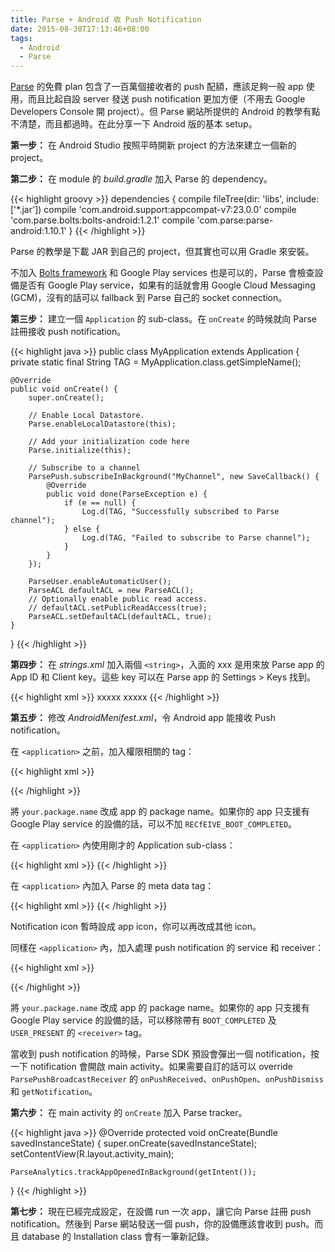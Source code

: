 ```yaml
---
title: Parse + Android 收 Push Notification
date: 2015-08-30T17:13:46+08:00
tags:
  - Android
  - Parse
---
```


[Parse](https://www.parse.com) 的免費 plan 包含了一百萬個接收者的 push 配額，應該足夠一般 app 使用，而且比起自設 server 發送 push notification 更加方便（不用去 Google Developers Console 開 project）。但 Parse 網站所提供的 Android 的教學有點不清楚，而且都過時。在此分享一下 Android 版的基本 setup。<!--more-->

**第一步：** 在 Android Studio 按照平時開新 project 的方法來建立一個新的 project。

**第二步：** 在 module 的 _build.gradle_ 加入 Parse 的 dependency。

{{< highlight groovy >}}
dependencies {
    compile fileTree(dir: 'libs', include: ['*.jar'])
    compile 'com.android.support:appcompat-v7:23.0.0'
    compile 'com.parse.bolts:bolts-android:1.2.1'
    compile 'com.parse:parse-android:1.10.1'
}
{{< /highlight >}}

Parse 的教學是下載 JAR 到自己的 project，但其實也可以用 Gradle 來安裝。

不加入 [Bolts framework](https://github.com/BoltsFramework/Bolts-Android) 和 Google Play services 也是可以的，Parse 會檢查設備是否有 Google Play service，如果有的話就會用 Google Cloud Messaging (GCM)，沒有的話可以 fallback 到 Parse 自己的 socket connection。

**第三步：** 建立一個 `Application` 的 sub-class。在 `onCreate` 的時候就向 Parse 註冊接收 push notification。

{{< highlight java >}}
public class MyApplication extends Application {
    private static final String TAG = MyApplication.class.getSimpleName();

    @Override
    public void onCreate() {
        super.onCreate();

        // Enable Local Datastore.
        Parse.enableLocalDatastore(this);

        // Add your initialization code here
        Parse.initialize(this);

        // Subscribe to a channel
        ParsePush.subscribeInBackground("MyChannel", new SaveCallback() {
            @Override
            public void done(ParseException e) {
                if (e == null) {
                    Log.d(TAG, "Successfully subscribed to Parse channel");
                } else {
                    Log.d(TAG, "Failed to subscribe to Parse channel");
                }
            }
        });

        ParseUser.enableAutomaticUser();
        ParseACL defaultACL = new ParseACL();
        // Optionally enable public read access.
        // defaultACL.setPublicReadAccess(true);
        ParseACL.setDefaultACL(defaultACL, true);
    }
}
{{< /highlight >}}

**第四步：** 在 _strings.xml_ 加入兩個 `<string>`，入面的 xxx 是用來放 Parse app 的 App ID 和 Client key。這些 key 可以在 Parse app 的 Settings > Keys 找到。

{{< highlight xml >}}
<string name="parse_app_id">xxxxx</string>
<string name="parse_client_key">xxxxx</string>
{{< /highlight >}}

**第五步：** 修改 _AndroidMenifest.xml_，令 Android app 能接收 Push notification。

在 `<application>` 之前，加入權限相關的 tag：

{{< highlight xml >}}
<uses-permission android:name="android.permission.INTERNET"/>
<uses-permission android:name="android.permission.ACCESS_NETWORK_STATE"/>
<uses-permission android:name="android.permission.WAKE_LOCK"/>
<uses-permission android:name="android.permission.VIBRATE"/>
<uses-permission android:name="android.permission.RECEIVE_BOOT_COMPLETED"/>
<uses-permission android:name="android.permission.GET_ACCOUNTS"/>
<uses-permission android:name="com.google.android.c2dm.permission.RECEIVE"/>

<permission
    android:name="your.package.name.permission.C2D_MESSAGE"
    android:protectionLevel="signature"/>
<uses-permission android:name="your.package.name.permission.C2D_MESSAGE"/>
{{< /highlight >}}

將 `your.package.name` 改成 app 的 package name。如果你的 app 只支援有 Google Play service 的設備的話，可以不加 `RECfEIVE_BOOT_COMPLETED`。

在 `<application>` 內使用剛才的 Application sub-class：

{{< highlight xml >}}
<application
    android:name=".MyApplication"
    android:allowBackup="true"
    android:icon="@mipmap/ic_launcher"
    android:label="@string/app_name"
    android:theme="@style/AppTheme">
{{< /highlight >}}

在 `<application>` 內加入 Parse 的 meta data tag：

{{< highlight xml >}}
<meta-data
    android:name="com.parse.APPLICATION_ID"
    android:value="@string/parse_app_id"/>
<meta-data
    android:name="com.parse.CLIENT_KEY"
    android:value="@string/parse_client_key"/>
<meta-data
    android:name="com.parse.push.notification_icon"
    android:resource="@mipmap/ic_launcher"/>
{{< /highlight >}}

Notification icon 暫時設成 app icon，你可以再改成其他 icon。

同樣在 `<application>` 內，加入處理 push notification 的 service 和 receiver：

{{< highlight xml >}}
<service android:name="com.parse.PushService"/>

<receiver android:name="com.parse.ParseBroadcastReceiver">
    <intent-filter>
        <action android:name="android.intent.action.BOOT_COMPLETED"/>
        <action android:name="android.intent.action.USER_PRESENT"/>
    </intent-filter>
</receiver>
<receiver
    android:name="com.parse.ParsePushBroadcastReceiver"
    android:exported="false">
    <intent-filter>
        <action android:name="com.parse.push.intent.RECEIVE"/>
        <action android:name="com.parse.push.intent.DELETE"/>
        <action android:name="com.parse.push.intent.OPEN"/>
    </intent-filter>
</receiver>
<receiver
    android:name="com.parse.GcmBroadcastReceiver"
    android:permission="com.google.android.c2dm.permission.SEND">
    <intent-filter>
        <action android:name="com.google.android.c2dm.intent.RECEIVE"/>
        <action android:name="com.google.android.c2dm.intent.REGISTRATION"/>
        <category android:name="your.package.name"/>
    </intent-filter>
</receiver>
{{< /highlight >}}

將 `your.package.name` 改成 app 的 package name。如果你的 app 只支援有 Google Play service 的設備的話，可以移除帶有 `BOOT_COMPLETED` 及 `USER_PRESENT` 的 `<receiver>` tag。

當收到 push notification 的時候，Parse SDK 預設會彈出一個 notification，按一下 notification 會開啟 main activity。如果需要自訂的話可以 override `ParsePushBroadcastReceiver` 的 `onPushReceived`、`onPushOpen`、`onPushDismiss` 和 `getNotification`。

**第六步：** 在 main activity 的 `onCreate` 加入 Parse tracker。

{{< highlight java >}}
@Override
protected void onCreate(Bundle savedInstanceState) {
    super.onCreate(savedInstanceState);
    setContentView(R.layout.activity_main);

    ParseAnalytics.trackAppOpenedInBackground(getIntent());
}
{{< /highlight >}}

**第七步：** 現在已經完成設定，在設備 run 一次 app，讓它向 Parse 註冊 push notification。然後到 Parse 網站發送一個 push，你的設備應該會收到 push。而且 database 的 Installation class 會有一筆新記錄。

